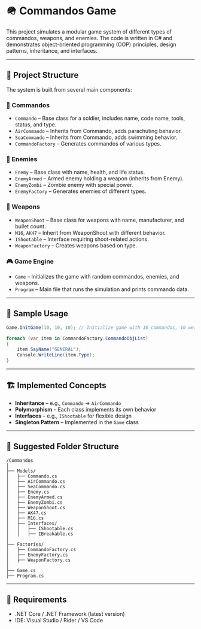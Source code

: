 
# 🪖 Commandos Game

This project simulates a modular game system of different types of commandos, weapons, and enemies. The code is written in C# and demonstrates object-oriented programming (OOP) principles, design patterns, inheritance, and interfaces.

---

## 🔧 Project Structure

The system is built from several main components:

### 🧍 Commandos
- `Commando` – Base class for a soldier, includes name, code name, tools, status, and type.
- `AirCommando` – Inherits from Commando, adds parachuting behavior.
- `SeaCommando` – Inherits from Commando, adds swimming behavior.
- `CommandoFactory` – Generates commandos of various types.

### 👹 Enemies
- `Enemy` – Base class with name, health, and life status.
- `EnemyArmed` – Armed enemy holding a weapon (inherits from Enemy).
- `EnemyZombi` – Zombie enemy with special power.
- `EnemyFactory` – Generates enemies of different types.

### 🔫 Weapons
- `WeaponShoot` – Base class for weapons with name, manufacturer, and bullet count.
- `M16`, `AK47` – Inherit from WeaponShoot with different behavior.
- `IShootable` – Interface requiring shoot-related actions.
- `WeaponFactory` – Creates weapons based on type.

### 🎮 Game Engine
- `Game` – Initializes the game with random commandos, enemies, and weapons.
- `Program` – Main file that runs the simulation and prints commando data.

---

## 🧪 Sample Usage

```csharp
Game.InitGame(10, 10, 10); // Initialize game with 10 commandos, 10 weapons, 10 enemies

foreach (var item in CommandoFactory.CommandoObjList)
{
    item.SayName("GENERAL");
    Console.WriteLine(item.Type);
}
```

---

## 🏗️ Implemented Concepts

- **Inheritance** – e.g., `Commando` → `AirCommando`
- **Polymorphism** – Each class implements its own behavior
- **Interfaces** – e.g., `IShootable` for flexible design
- **Singleton Pattern** – Implemented in the `Game` class

---

## 📁 Suggested Folder Structure

```
/Commandos
│
├── Models/
│   ├── Commando.cs
│   ├── AirCommando.cs
│   ├── SeaCommando.cs
│   ├── Enemy.cs
│   ├── EnemyArmed.cs
│   ├── EnemyZombi.cs
│   ├── WeaponShoot.cs
│   ├── AK47.cs
│   ├── M16.cs
│   ├── Interfaces/
│   │   ├── IShootable.cs
│   │   ├── IBreakable.cs
│
├── Factories/
│   ├── CommandoFactory.cs
│   ├── EnemyFactory.cs
│   ├── WeaponFactory.cs
│
├── Game.cs
├── Program.cs
```

---

## 📌 Requirements

- .NET Core / .NET Framework (latest version)
- IDE: Visual Studio / Rider / VS Code

